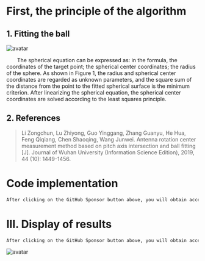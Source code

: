 #  First, the principle of the algorithm 

##  1. Fitting the ball 

 ![avatar]( 0d275637d6de4a9ab313376b3b642745.png) 

   The spherical equation can be expressed as: in the formula, the coordinates of the target point; the spherical center coordinates; the radius of the sphere. As shown in Figure 1, the radius and spherical center coordinates are regarded as unknown parameters, and the square sum of the distance from the point to the fitted spherical surface is the minimum criterion. After linearizing the spherical equation, the spherical center coordinates are solved according to the least squares principle.  

##  2. References 

>  Li Zongchun, Lu Zhiyong, Guo Yinggang, Zhang Guanyu, He Hua, Feng Qiqiang, Chen Shaoqing, Wang Junwei. Antenna rotation center measurement method based on pitch axis intersection and ball fitting [J]. Journal of Wuhan University (Information Science Edition), 2019, 44 (10): 1449-1456. 

#  Code implementation 

  ```python  
After clicking on the GitHub Sponsor button above, you will obtain access permissions to my private code repository ( https://github.com/slowlon/my_code_bar ) to view this blog code. By searching the code number of this blog, you can find the code you need, code number is: 2024020309574455004
  ```  
#  III. Display of results 

  ```python  
After clicking on the GitHub Sponsor button above, you will obtain access permissions to my private code repository ( https://github.com/slowlon/my_code_bar ) to view this blog code. By searching the code number of this blog, you can find the code you need, code number is: 2024020309574455004
  ```  
 ![avatar]( 82c27964e44641c5abab68367b40ad33.png) 

